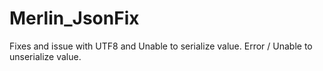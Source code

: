 # Merlin_JsonFix
Fixes and issue with UTF8 and Unable to serialize value. Error / Unable to unserialize value.
